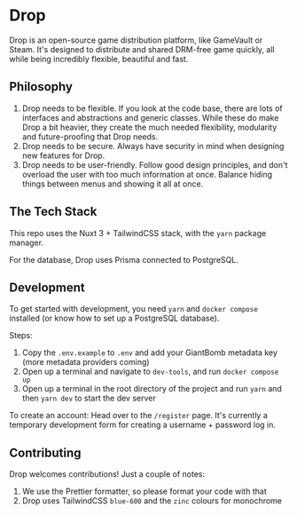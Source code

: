 # Drop 
Drop is an open-source game distribution platform, like GameVault or Steam. It's designed to distribute and shared DRM-free game quickly, all while being incredibly flexible, beautiful and fast. 

## Philosophy
1. Drop needs to be flexible. If you look at the code base, there are lots of interfaces and abstractions and generic classes. While these do make Drop a bit heavier, they create the much needed flexibility, modularity and future-proofing that Drop needs.
2. Drop needs to be secure. Always have security in mind when designing new features for Drop. 
3. Drop needs to be user-friendly. Follow good design principles, and don't overload the user with too much information at once. Balance hiding things between menus and showing it all at once. 

## The Tech Stack
This repo uses the Nuxt 3 + TailwindCSS stack, with the `yarn` package manager.

For the database, Drop uses Prisma connected to PostgreSQL.

## Development
To get started with development, you need `yarn` and `docker compose` installed (or know how to set up a PostgreSQL database).

Steps:
1. Copy the `.env.example` to `.env` and add your GiantBomb metadata key (more metadata providers coming)
2. Open up a terminal and navigate to `dev-tools`, and run `docker compose up`
3. Open up a terminal in the root directory of the project and run `yarn` and then `yarn dev` to start the dev server

To create an account:
Head over to the `/register` page. It's currently a temporary development form for creating a username + password log in.

## Contributing
Drop welcomes contributions! Just a couple of notes:
1. We use the Prettier formatter, so please format your code with that
2. Drop uses TailwindCSS `blue-600` and the `zinc` colours for monochrome
